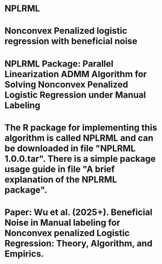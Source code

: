 # NPLRML
# Nonconvex Penalized logistic regression with beneficial noise
# NPLRML Package: Parallel Linearization ADMM Algorithm for Solving Nonconvex Penalized Logistic Regression under Manual Labeling
# The R package for implementing this algorithm is called NPLRML  and can be downloaded in file "NPLRML 1.0.0.tar". There is a simple package usage guide in file "A brief explanation of the NPLRML  package".
# Paper: Wu et al. (2025+). Beneficial Noise in Manual labeling for Nonconvex penalized Logistic Regression: Theory, Algorithm, and Empirics.

